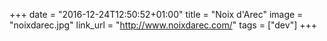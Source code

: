 +++
date = "2016-12-24T12:50:52+01:00"
title = "Noix d'Arec"
image = "noixdarec.jpg"
link_url = "http://www.noixdarec.com/"
tags = ["dev"]
+++

